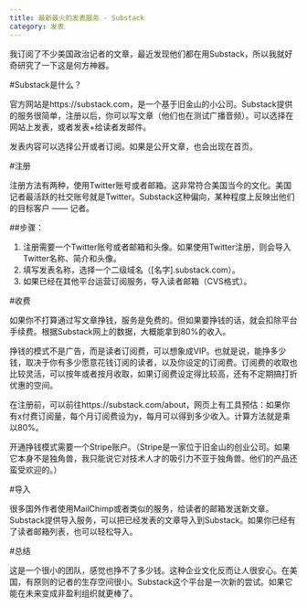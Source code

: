 ```yaml
---
title: 最新最火的发表服务 - Substack
category: 发表
---
```


我订阅了不少美国政治记者的文章，最近发现他们都在用Substack，所以我就好奇研究了一下这是何方神器。<!--more-->

#Substack是什么？

官方网站是https://substack.com，是一个基于旧金山的小公司。Substack提供的服务很简单，注册以后，你可以写文章（他们也在测试广播音频）。可以选择在网站上发表，或者发表+给读者发邮件。

发表内容可以选择公开或者订阅。如果是公开文章，也会出现在首页。

#注册

注册方法有两种，使用Twitter账号或者邮箱。这非常符合美国当今的文化。美国记者最活跃的社交账号就是Twitter。Substack这种偏向，某种程度上反映出他们的目标客户 —— 记者。

##步骤：
1. 注册需要一个Twitter账号或者邮箱和头像。如果使用Twitter注册，则会导入Twitter名称、简介和头像。
2. 填写发表名称，选择一个二级域名（[名字].substack.com）。
3. 如果已经在其他平台运营订阅服务，导入读者邮箱（CVS格式）。

#收费

如果你不打算通过写文章挣钱，服务是免费的。但如果要挣钱的话，就会扣除平台手续费。根据Substack网上的数据，大概能拿到80%的收入。

挣钱的模式不是广告，而是读者订阅费，可以想象成VIP。也就是说，能挣多少钱，取决于你有多少愿意花钱订阅的读者，以及你设定的订阅费。订阅费的收取也比较灵活，可以按年或者按月收取，如果订阅费设定得比较高，还有不定期搞打折优惠的空间。

在注册前，可以前往https://substack.com/about，网页上有工具预估：如果你有x付费订阅量，每个月订阅费设为y，每月可以得到多少收入。计算方法就是乘以80%。

开通挣钱模式需要一个Stripe账户。（Stripe是一家位于旧金山的创业公司。如果它本身不是独角兽，我只能说它对技术人才的吸引力不亚于独角兽。他们的产品还蛮受欢迎的。）

#导入

很多国外作者使用MailChimp或者类似的服务，给读者的邮箱发送新文章。Substack提供导入服务，可以把已经发表的文章导入到Substack。如果你已经有了读者邮箱列表，也可以轻松导入。

#总结

这是一个很小的团队，感觉也挣不了多少钱。这种企业文化反而让人很安心。在美国，有原则的记者的生存空间很小。Substack这个平台是一次新的尝试。如果它能在未来变成非盈利组织就更棒了。